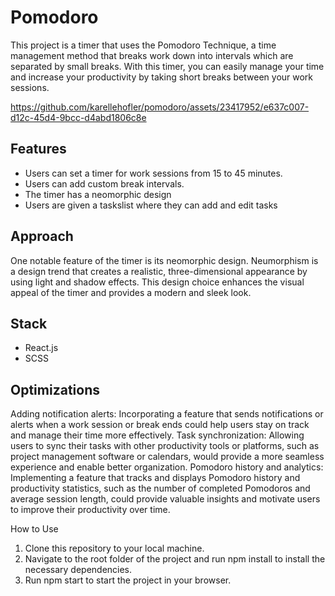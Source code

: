 # Pomodoro

This project is a timer that uses the Pomodoro Technique, a time management method that breaks work down into intervals which are separated by small breaks. With this timer, you can easily manage your time and increase your productivity by taking short breaks between your work sessions.

https://github.com/karellehofler/pomodoro/assets/23417952/e637c007-d12c-45d4-9bcc-d4abd1806c8e

## Features
- Users can set a timer for work sessions from 15 to 45 minutes.
- Users can add custom break intervals.
- The timer has a neomorphic design
- Users are given a taskslist where they can add and edit tasks

## Approach

One notable feature of the timer is its neomorphic design. Neumorphism is a design trend that creates a realistic, three-dimensional appearance by using light and shadow effects. This design choice enhances the visual appeal of the timer and provides a modern and sleek look.

## Stack
- React.js
- SCSS

## Optimizations

Adding notification alerts: Incorporating a feature that sends notifications or alerts when a work session or break ends could help users stay on track and manage their time more effectively.
Task synchronization: Allowing users to sync their tasks with other productivity tools or platforms, such as project management software or calendars, would provide a more seamless experience and enable better organization.
Pomodoro history and analytics: Implementing a feature that tracks and displays Pomodoro history and productivity statistics, such as the number of completed Pomodoros and average session length, could provide valuable insights and motivate users to improve their productivity over time.

How to Use
1. Clone this repository to your local machine.
2. Navigate to the root folder of the project and run npm install to install the necessary dependencies.
3. Run npm start to start the project in your browser.
